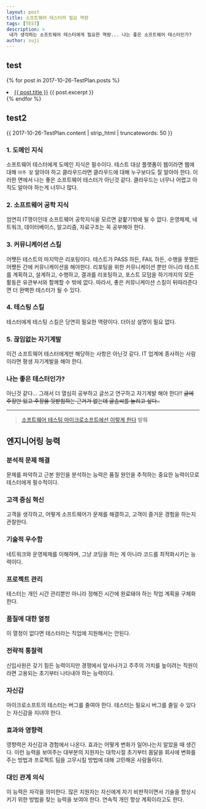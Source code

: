 ```yaml
---
layout: post
title: 소프트웨어 테스터의 필요 역량  
tags: [TEST]
description: >
 내가 생각하는 소프트웨어 테스터에게 필요한 역량... 나는 좋은 소프트웨어 테스터인가? 
author: suji
---
```



## test
  {% for post in 2017-10-26-TestPlan.posts %}
    <li>
      <a href="{{ post.url }}">{{ post.title }}</a>
      {{ post.excerpt }}
    </li>
  {% endfor %}
  
  
## test2
{{ 2017-10-26-TestPlan.content | strip_html | truncatewords: 50 }}


### 1. 도메인 지식
소프트웨어 테스터에게 도메인 지식은 필수이다. 테스트 대상 플랫폼이 웹이라면 웹에 대해 `아주 잘` 알아야 하고 클라우드라면 클라우드에 대해 누구보다도 잘 알아야 한다. 이러한 면에서 나는 좋은 소프트웨어 테스터가 아닌것 같다. 클라우드는 너무나 어렵고 아직도 알아야 하는게 너무나 많다.

### 2. 소프트웨어 공학 지식
엄연히 IT쟁이인데 소프트웨어 공학지식을 모르면 겉핥기밖에 될 수 없다. 운영체제, 네트워크, 데이터베이스, 알고리즘, 자료구조는 꼭 공부해야 한다.

### 3. 커뮤니케이션 스킬
어쨋든 테스트의 마지막은 리포팅이다. 테스트가 PASS 하든, FAIL 하든, 수행을 못했든 어쨌든 간에 커뮤니케이션을 해야한다. 리포팅을 위한 커뮤니케이션 뿐만 아니라 테스트를 계획하고, 설계하고, 수행하고, 결과를 리포팅하고, 포스트 모덤을 하기까지의 모든 활동은 유관부서와 함께할 수 밖에 없다. 따라서, 좋은 커뮤니케이션 스킬이 뒤따라준다면 더 완벽한 테스터가 될 수 있다.

### 4. 테스팅 스킬
테스터에게 테스팅 스킬은 당연히 필요한 역량이다. 더이상 설명이 필요 없다.

### 5. 끊임없는 자기계발 
이건 소프트웨어 테스터에게만 해당하는 사항은 아닌것 같다. IT 업계에 종사하는 사람이라면 평생 자기계발을 해야 한다.


### 나는 좋은 테스터인가?
아닌것 같다... 그래서 더 열심히 공부하고 글쓰고 연구하고 자기계발 해야 한다!!
~~글에 주장만 있고 주장을 뒷받침하는 근거가 없는데 글솜씨를 늘리고 싶다..~~


---
> [소프트웨어 테스팅 마이크로소프트에선 이렇게 한다](http://book.naver.com/bookdb/book_detail.nhn?bid=6186516) 발췌

## 엔지니어링 능력

### 분석적 문제 해결
문제를 파악하고 근본 원인을 분석하는 능력은 품질 원인을 추적하는 중요한 능력이므로 테스터에게 필수적이다.

### 고객 중심 혁신
고객을 생각하고, 어떻게 소프트웨어가 문제를 해결하고, 고객이 즐거운 경험을 하는지 관찰한다.

### 기술적 우수함
네트워크와 운영체제를 이해하며, 그냥 코딩을 하는 게 아니라 코드를 최적화시키는 능력이다.

### 프로젝트 관리
테스터는 개인 시간 관리뿐만 아니라 정해진 시간에 완료돼야 하는 작업 계획을 구체화한다.

### 품질에 대한 열정
이 열정이 없다면 테스터라는 직업에 지원해서는 안된다.

### 전략적 통찰력
신입사원은 갖기 힘든 능력이지만 경쟁에서 앞서나가고 주주의 가치를 높이려는 직원이라면 고용되는 초기부터 나타내야 하는 능력이다.

### 자신감
마이크로소프트의 테스터는 버그를 줄여야 한다. 테스터는 필요시 버그를 줄일 수 있다는 자신감을 지녀야 한다.

### 효과와 영향력
영향력은 자신감과 경험에서 나온다. 효과는 어떻게 변화가 일어나는지 알았을 때 생긴다. 이런 능력을 보여주는 대부분의 지원자는 대학시절 초기부터 몸달을 회사에 변화를 주는 방법과 프로젝트 팀을 고무시킬 방법에 대해 고민해온 사람들이다.

### 대인 관계 의식
이 능력은 자각을 의미한다. 많은 지원자는 자신에게 자기 비판적이면서 기술을 향상시키기 위한 방법을 찾는 능력을 보여야 한다. 연속적 개인 향상 계획이라고도 한다.

